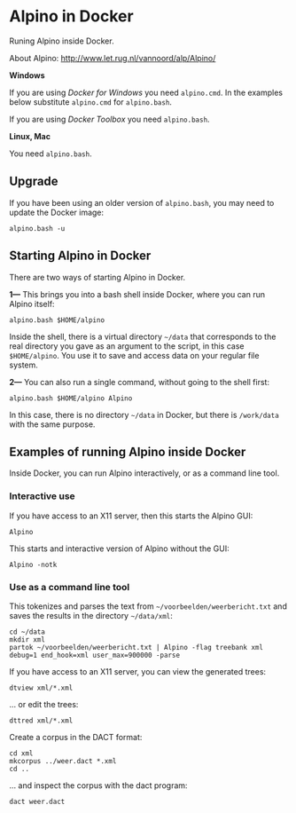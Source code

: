 # Alpino in Docker #

Runing Alpino inside Docker.

About Alpino: http://www.let.rug.nl/vannoord/alp/Alpino/

**Windows**

If you are using *Docker for Windows* you need `alpino.cmd`.
In the examples below substitute `alpino.cmd` for `alpino.bash`.

If you are using *Docker Toolbox* you need `alpino.bash`.

**Linux, Mac**

You need `alpino.bash`.


## Upgrade ##

If you have been using an older version of `alpino.bash`, you may need
to update the Docker image:

    alpino.bash -u


## Starting Alpino in Docker ##

There are two ways of starting Alpino in Docker.

**1—** This brings you into a bash shell inside Docker, where you can run
Alpino itself:

    alpino.bash $HOME/alpino

Inside the shell, there is a virtual directory `~/data` that corresponds
to the real directory you gave as an argument to the script, in this
case `$HOME/alpino`. You use it to save and access data on your regular
file system.

**2—** You can also run a single command, without going to the shell first:

    alpino.bash $HOME/alpino Alpino

In this case, there is no directory `~/data` in Docker, but there is
`/work/data` with the same purpose.


## Examples of running Alpino inside Docker ##

Inside Docker, you can run Alpino interactively, or as a command line
tool.


### Interactive use ###

If you have access to an X11 server, then this starts the Alpino GUI:

    Alpino


This starts and interactive version of Alpino without the GUI:

    Alpino -notk


### Use as a command line tool ###

This tokenizes and parses the text from `~/voorbeelden/weerbericht.txt`
and saves the results in the directory `~/data/xml`:

    cd ~/data
    mkdir xml
    partok ~/voorbeelden/weerbericht.txt | Alpino -flag treebank xml debug=1 end_hook=xml user_max=900000 -parse

If you have access to an X11 server, you can view the generated trees:

    dtview xml/*.xml

... or edit the trees:

    dttred xml/*.xml

Create a corpus in the DACT format:

    cd xml
    mkcorpus ../weer.dact *.xml
    cd ..

... and inspect the corpus with the dact program:

    dact weer.dact

